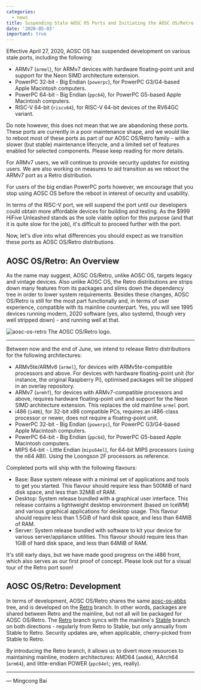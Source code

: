 ```yaml
---
categories:
  - news
title: Suspending Stale AOSC OS Ports and Initiating the AOSC OS/Retro Project
date: '2020-05-03'
important: true
---
```


Effective April 27, 2020, AOSC OS has suspended development on various stale ports, including the following:

- ARMv7 (`armel`), for ARMv7 devices with hardware floating-point unit and support for the Neon SIMD architecture extension.
- PowerPC 32-bit - Big Endian (`powerpc`), for PowerPC G3/G4-based Apple Macintosh computers.
- PowerPC 64-bit - Big Endian (`ppc64`), for PowerPC G5-based Apple Macintosh computers.
- RISC-V 64-bit (`riscv64`), for RISC-V 64-bit devices of the RV64GC variant.

Do note however, this does not mean that we are abandoning these ports. These ports are currently in a poor maintenance shape, and we would like to reboot most of these ports as part of our AOSC OS/Retro family - with a slower (but stable) maintenance lifecycle, and a limited set of features enabled for selected components. Please keep reading for more details.

For ARMv7 users, we will continue to provide security updates for existing users. We are also working on measures to aid transition as we reboot the ARMv7 port as a Retro distribution.

For users of the big endian PowerPC ports however, we encourage that you stop using AOSC OS before the reboot in interest of security and usability.

In terms of the RISC-V port, we will suspend the port until our developers could obtain more affordable devices for building and testing. As the $999 HiFive Unleashed stands as the sole viable option for this purpose (and that it is quite slow for the job), it's difficult to proceed further with the port.

Now, let's dive into what differences you should expect as we transition these ports as AOSC OS/Retro distributions.

AOSC OS/Retro: An Overview
--------------------------

As the name may suggest, AOSC OS/Retro, unlike AOSC OS, targets legacy and vintage devices. Also unlike AOSC OS, the Retro distributions are strips down many features from its packages and slims down the dependency tree in order to lower system requirements. Besides these changes, AOSC OS/Retro is still for the most part functionally and, in terms of user experience, compatible with its mainline counterpart. Yes, you will see 1995 devices running modern, 2020 software (yes, also systemd, though very well stripped down) - and running well at that.

![aosc-os-retro](https://i.imgur.com/Ofyaz8C.png)
The AOSC OS/Retro logo.

----

Between now and the end of June, we intend to release Retro distributions for the following architectures:

- ARMv5te/ARMv6 (`armel`), for devices with ARMv5te-compatible processors and above. For devices with hardware floating-point unit (for instance, the original Raspberry Pi), optimised packages will be shipped in an overlay repository.
- ARMv7 (`armhf`), for devices with ARMv7-compatible processors and above, requires hardware floating-point unit and support for the Neon SIMD architecture extension. This replaces the old mainline `armel` port.
- i486 (`i486`), for 32-bit x86 compatible PCs, requires an i486-class processor or newer, does not require a floating-point unit.
- PowerPC 32-bit - Big Endian (`powerpc`), for PowerPC G3/G4-based Apple Macintosh computers.
- PowerPC 64-bit - Big Endian (`ppc64`), for PowerPC G5-based Apple Macintosh computers.
- MIPS 64-bit - Little Endian (`mips64el`), for 64-bit MIPS processors (using the n64 ABI). Using the Loongson 2F processors as reference.

Completed ports will ship with the following flavours:

- Base: Base system release with a minimal set of applications and tools to get you started. This flavour should require less than 500MiB of hard disk space, and less than 32MiB of RAM.
- Desktop: System release bundled with a graphical user interface. This release contains a lightweight desktop environment (based on IceWM) and various graphical applications for desktop usage. This flavour should require less than 1.5GiB of hard disk space, and less than 64MiB of RAM.
- Server: System release bundled with software to kit your device for various server/appliance utilities. This flavour should require less than 1GiB of hard disk space, and less than 64MiB of RAM.

It's still early days, but we have made good progress on the i486 front, which also serves as our first proof of concept. Please look out for a visual tour of the Retro port soon!

AOSC OS/Retro: Development
--------------------------

In terms of development, AOSC OS/Retro shares the same [aosc-os-abbs](https://github.com/AOSC-Dev/aosc-os-abbs) tree, and is developed on the [Retro](https://github.com/AOSC-Dev/aosc-os-abbs/tree/retro) branch. In other words, packages are shared between Retro and the mainline, but not all will be packaged for AOSC OS/Retro. The [Retro](https://github.com/AOSC-Dev/aosc-os-abbs/tree/retro) branch syncs with the mainline's [Stable](https://github.com/AOSC-Dev/aosc-os-abbs/tree/stable) branch on both directions - regularly from Retro to Stable, but only annually from Stable to Retro. Security updates are, when applicable, cherry-picked from Stable to Retro.

By introducing the Retro branch, it allows us to divert more resources to maintaining mainline, modern architectures: AMD64 (`amd64`), AArch64 (`arm64`), and little-endian POWER (`ppc64el`; yes, really).

----

— Mingcong Bai
